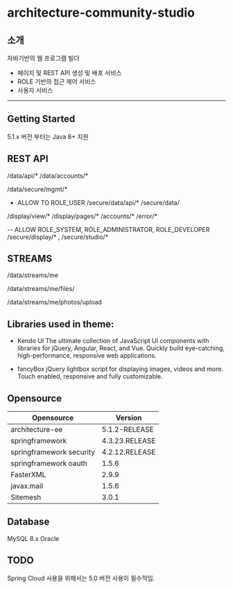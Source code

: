 # architecture-community-studio
## 소개

자바기반의 웹 프로그램 빌더 

- 페이지 및 REST API 생성 및 배포 서비스 
- ROLE 기반의 접근 제어 서비스 
- 사용자 서비스 


------
## Getting Started

5.1.x 버전 부터는 Java 8+ 지원


## REST API

/data/api/*
/data/accounts/*


/data/secure/mgmt/*

- ALLOW TO ROLE_USER
/secure/data/api/*
/secure/data/


/display/view/*
/display/pages/*
/accounts/*
/error/*


-- ALLOW ROLE_SYSTEM, ROLE_ADMINISTRATOR, ROLE_DEVELOPER
/secure/display/* , /secure/studio/*


## STREAMS

/data/streams/me

/data/streams/me/files/

/data/streams/me/photos/upload
 


## Libraries used in theme: 

- Kendo UI 
The ultimate collection of JavaScript UI components with libraries for jQuery, Angular, React, and Vue. Quickly build eye-catching, high-performance, responsive web applications.

- fancyBox 
jQuery lightbox script for displaying images, videos and more.
Touch enabled, responsive and fully customizable.



## Opensource
| Opensource | Version |
|------------|---------|
| architecture-ee | 5.1.2-RELEASE |
| springframework | 4.3.23.RELEASE |
| springframework security | 4.2.12.RELEASE|
| springframework oauth | 1.5.6 |
| FasterXML | 2.9.9 |
| javax.mail | 1.5.6 |
| Sitemesh| 3.0.1 |

## Database 
MySQL 8.x
Oracle

## TODO
Spring Cloud 사용을 위해서는 5.0 버전 사용이 필수적임.